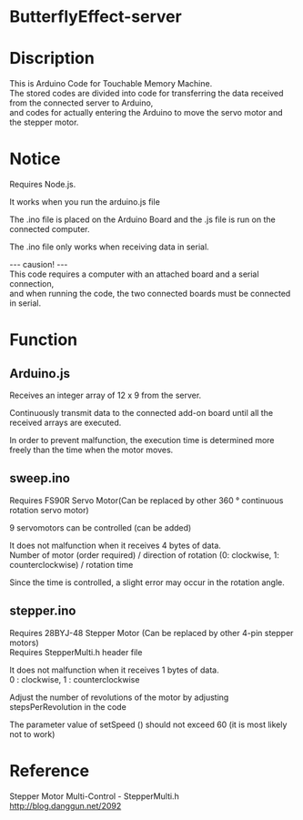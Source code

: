 # ButterflyEffect-server

# Discription

This is Arduino Code for Touchable Memory Machine.  
The stored codes are divided into code for transferring the data received from the connected server to Arduino,  
and codes for actually entering the Arduino to move the servo motor and the stepper motor.

# Notice

Requires Node.js.

It works when you run the arduino.js file

The .ino file is placed on the Arduino Board and the .js file is run on the connected computer.

The .ino file only works when receiving data in serial.

 --- causion! ---  
This code requires a computer with an attached board and a serial connection,  
and when running the code, the two connected boards must be connected in serial.

# Function

## Arduino.js

Receives an integer array of 12 x 9 from the server.

Continuously transmit data to the connected add-on board until all the received arrays are executed.

In order to prevent malfunction, the execution time is determined more freely than the time when the motor moves.

## sweep.ino
Requires FS90R Servo Motor(Can be replaced by other 360 ° continuous rotation servo motor)

9 servomotors can be controlled (can be added)

It does not malfunction when it receives 4 bytes of data.  
Number of motor (order required) / direction of rotation (0: clockwise, 1: counterclockwise) / rotation time

Since the time is controlled, a slight error may occur in the rotation angle.

## stepper.ino
Requires 28BYJ-48 Stepper Motor (Can be replaced by other 4-pin stepper motors)  
Requires StepperMulti.h header file

It does not malfunction when it receives 1 bytes of data.  
0 : clockwise, 1 : counterclockwise

Adjust the number of revolutions of the motor by adjusting stepsPerRevolution in the code

The parameter value of setSpeed () should not exceed 60 (it is most likely not to work)

# Reference

Stepper Motor Multi-Control - StepperMulti.h  
http://blog.danggun.net/2092
